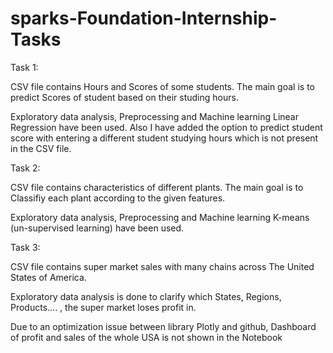 # sparks-Foundation-Internship-Tasks
Task 1:

CSV file contains Hours and Scores of some students. The main goal is to predict Scores of student based on their studing hours.

Exploratory data analysis, Preprocessing and Machine learning Linear Regression have been used. Also I have added the option to predict student score with entering a different student studying hours which is not present in the CSV file.

Task 2:

CSV file contains characteristics of different plants. The main goal is to Classifiy each plant according to the given features.

Exploratory data analysis, Preprocessing and Machine learning K-means (un-supervised learning) have been used.

Task 3:

CSV file contains super market sales with many chains across The United States of America.

Exploratory data analysis is done to clarify which States, Regions, Products.... , the super market loses profit in.

Due to an optimization issue between library Plotly and github, Dashboard of profit and sales of the whole USA is not shown in the Notebook


